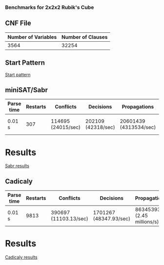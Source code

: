 ### Benchmarks for 2x2x2 Rubik's Cube

## CNF File
|Number of Variables|Number of Clauses|
|---|---|
|3564|32254|

## Start Pattern
[Start pattern](sabr_progs/start_pattern.txt)

## miniSAT/Sabr
|Parse time|Restarts|Conflicts|Decisions|Propagations|Conflict literals|Memory used|CPU time|
|---|---|---|---|---|---|---|---|
|0.01 s|307|114695 (24015/sec)|202109 (42318/sec)|20601439 (4313534/sec)|4016033 (16.40% deleted)|18.83 MB|4.776 s|

# Results
[Sabr results](results/2x2x2/sabr-result.txt)

## Cadicaly
|Parse time|Restarts|Conflicts|Decisions|Propagations|Conflict literals|Memory used|CPU time|
|---|---|---|---|---|---|---|---|
|0.01 s|9813|390697 (11103.13/sec)|1701267 (48347.93/sec)|86345393 (2.45 millions/s)|833294 (7.63% deleted)|15.67 MB|35.67 s|

# Results
[Cadicaly results](results/2x2x2/cadical-result.txt)
